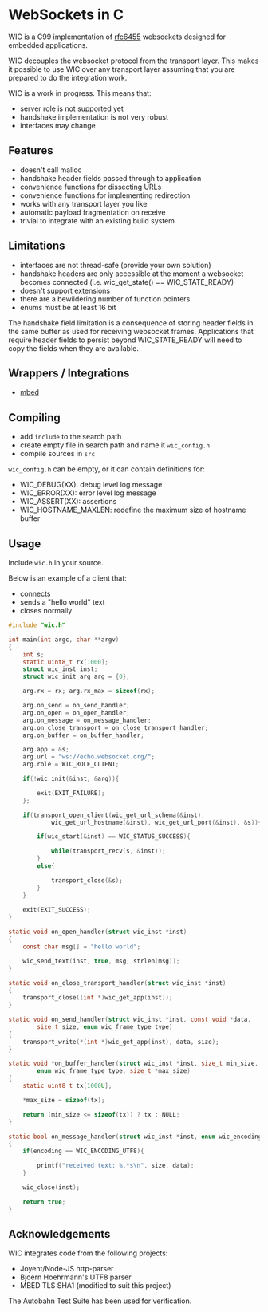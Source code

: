 WebSockets in C
===============

WIC is a C99 implementation of [rfc6455](https://tools.ietf.org/html/rfc6455)
websockets designed for embedded applications.

WIC decouples the websocket protocol from the transport layer. This makes
it possible to use WIC over any transport layer assuming that you are prepared
to do the integration work.

WIC is a work in progress. This means that:

- server role is not supported yet
- handshake implementation is not very robust
- interfaces may change

## Features

- doesn't call malloc
- handshake header fields passed through to application
- convenience functions for dissecting URLs
- convenience functions for implementing redirection
- works with any transport layer you like
- automatic payload fragmentation on receive
- trivial to integrate with an existing build system

## Limitations

- interfaces are not thread-safe (provide your own solution)
- handshake headers are only accessible at the moment a websocket
  becomes connected (i.e. wic_get_state() == WIC_STATE_READY)
- doesn't support extensions
- there are a bewildering number of function pointers
- enums must be at least 16 bit

The handshake field limitation is a consequence of storing header
fields in the same buffer as used for receiving websocket frames. Applications
that require header fields to persist beyond WIC_STATE_READY will need
to copy the fields when they are available.

## Wrappers / Integrations

- [mbed](wrapper/mbed)

## Compiling

- add `include` to the search path
- create empty file in search path and name it `wic_config.h`
- compile sources in `src`

`wic_config.h` can be empty, or it can contain definitions for:

- WIC_DEBUG(XX): debug level log message
- WIC_ERROR(XX): error level log message
- WIC_ASSERT(XX): assertions
- WIC_HOSTNAME_MAXLEN: redefine the maximum size of hostname buffer

## Usage

Include `wic.h` in your source.

Below is an example of a client that:

- connects
- sends a "hello world" text
- closes normally

~~~ c
#include "wic.h"

int main(int argc, char **argv)
{
    int s;
    static uint8_t rx[1000];
    struct wic_inst inst;
    struct wic_init_arg arg = {0};

    arg.rx = rx; arg.rx_max = sizeof(rx);    

    arg.on_send = on_send_handler;    
    arg.on_open = on_open_handler;        
    arg.on_message = on_message_handler;        
    arg.on_close_transport = on_close_transport_handler;        
    arg.on_buffer = on_buffer_handler;        

    arg.app = &s;
    arg.url = "ws://echo.websocket.org/";
    arg.role = WIC_ROLE_CLIENT;

    if(!wic_init(&inst, &arg)){

        exit(EXIT_FAILURE);
    };

    if(transport_open_client(wic_get_url_schema(&inst),
            wic_get_url_hostname(&inst), wic_get_url_port(&inst), &s)){

        if(wic_start(&inst) == WIC_STATUS_SUCCESS){

            while(transport_recv(s, &inst));
        }
        else{

            transport_close(&s);
        }
    }
    
    exit(EXIT_SUCCESS);
}

static void on_open_handler(struct wic_inst *inst)
{
    const char msg[] = "hello world";

    wic_send_text(inst, true, msg, strlen(msg));    
} 

static void on_close_transport_handler(struct wic_inst *inst)
{
    transport_close((int *)wic_get_app(inst));
}

static void on_send_handler(struct wic_inst *inst, const void *data,
        size_t size, enum wic_frame_type type)
{
    transport_write(*(int *)wic_get_app(inst), data, size);
}

static void *on_buffer_handler(struct wic_inst *inst, size_t min_size,
        enum wic_frame_type type, size_t *max_size)
{
    static uint8_t tx[1000U];

    *max_size = sizeof(tx);

    return (min_size <= sizeof(tx)) ? tx : NULL;
}

static bool on_message_handler(struct wic_inst *inst, enum wic_encoding encoding, bool fin, const char *data, uint16_t size)
{
    if(encoding == WIC_ENCODING_UTF8){

        printf("received text: %.*s\n", size, data);
    }

    wic_close(inst);

    return true;
}
~~~

## Acknowledgements

WIC integrates code from the following projects:

- Joyent/Node-JS http-parser
- Bjoern Hoehrmann's UTF8 parser
- MBED TLS SHA1 (modified to suit this project)

The Autobahn Test Suite has been used for verification.





